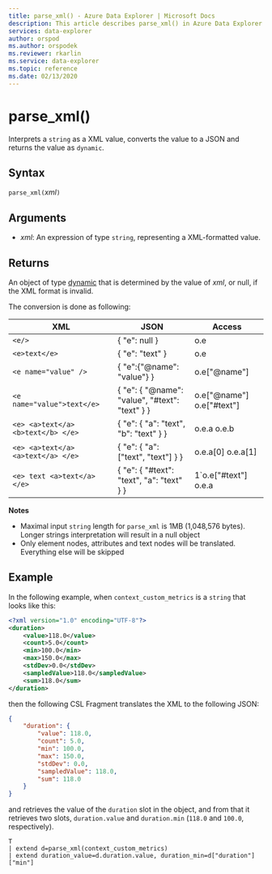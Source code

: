 ```yaml
---
title: parse_xml() - Azure Data Explorer | Microsoft Docs
description: This article describes parse_xml() in Azure Data Explorer.
services: data-explorer
author: orspod
ms.author: orspodek
ms.reviewer: rkarlin
ms.service: data-explorer
ms.topic: reference
ms.date: 02/13/2020
---
```

# parse_xml()

Interprets a `string` as a XML value, converts the value to a JSON and returns the value as `dynamic`.

## Syntax

`parse_xml(`*xml*`)`

## Arguments

* *xml*: An expression of type `string`, representing a XML-formatted value.

## Returns

An object of type [dynamic](./scalar-data-types/dynamic.md) that is determined by the value of *xml*, or null, if the XML format is invalid.

The conversion is done as following:

XML                                |JSON                                            |Access
-----------------------------------|------------------------------------------------|--------------         
`<e/>`                             | { "e": null }                                  | o.e
`<e>text</e>`	                   | { "e": "text" }	                            | o.e
`<e name="value" />`               | { "e":{"@name": "value"} }	                    | o.e["@name"]
`<e name="value">text</e>`         | { "e": { "@name": "value", "#text": "text" } } | o.e["@name"] o.e["#text"]
`<e> <a>text</a> <b>text</b> </e>` | { "e": { "a": "text", "b": "text" } }	        | o.e.a o.e.b
`<e> <a>text</a> <a>text</a> </e>` | { "e": { "a": ["text", "text"] } }	            | o.e.a[0] o.e.a[1]
`<e> text <a>text</a> </e>`        | { "e": { "#text": "text", "a": "text" } }	    | 1`o.e["#text"] o.e.a

**Notes**

* Maximal input `string` length for `parse_xml` is 1MB (1,048,576 bytes). Longer strings interpretation will result in a null object
* Only element nodes, attributes and text nodes will be translated. Everything else will be skipped
 
## Example

In the following example, when `context_custom_metrics` is a `string`
that looks like this: 

```xml
<?xml version="1.0" encoding="UTF-8"?>
<duration>
    <value>118.0</value>
    <count>5.0</count>
    <min>100.0</min>
    <max>150.0</max>
    <stdDev>0.0</stdDev>
    <sampledValue>118.0</sampledValue>
    <sum>118.0</sum>
</duration>
```

then the following CSL Fragment translates the XML to the following JSON:

```json
{
    "duration": {
        "value": 118.0,
        "count": 5.0,
        "min": 100.0,
        "max": 150.0,
        "stdDev": 0.0,
        "sampledValue": 118.0,
        "sum": 118.0
    }
}
```

and retrieves the value of the `duration` slot
in the object, and from that it retrieves two slots, `duration.value` and
 `duration.min` (`118.0` and `100.0`, respectively).

```kusto
T
| extend d=parse_xml(context_custom_metrics) 
| extend duration_value=d.duration.value, duration_min=d["duration"]["min"]
```
